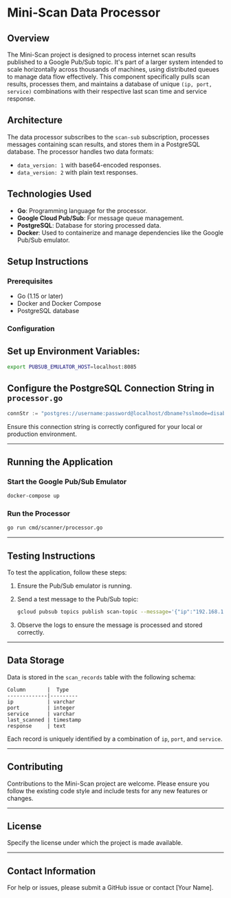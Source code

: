 # Mini-Scan Data Processor

## Overview
The Mini-Scan project is designed to process internet scan results published to a Google Pub/Sub topic. It's part of a larger system intended to scale horizontally across thousands of machines, using distributed queues to manage data flow effectively. This component specifically pulls scan results, processes them, and maintains a database of unique `(ip, port, service)` combinations with their respective last scan time and service response.

## Architecture
The data processor subscribes to the `scan-sub` subscription, processes messages containing scan results, and stores them in a PostgreSQL database. The processor handles two data formats:
- `data_version: 1` with base64-encoded responses.
- `data_version: 2` with plain text responses.

## Technologies Used
- **Go**: Programming language for the processor.
- **Google Cloud Pub/Sub**: For message queue management.
- **PostgreSQL**: Database for storing processed data.
- **Docker**: Used to containerize and manage dependencies like the Google Pub/Sub emulator.

## Setup Instructions

### Prerequisites
- Go (1.15 or later)
- Docker and Docker Compose
- PostgreSQL database

### Configuration

## Set up Environment Variables:

```bash
export PUBSUB_EMULATOR_HOST=localhost:8085
```
## Configure the PostgreSQL Connection String in `processor.go`

```go
connStr := "postgres://username:password@localhost/dbname?sslmode=disable"
```

Ensure this connection string is correctly configured for your local or production environment.

---

## Running the Application

### Start the Google Pub/Sub Emulator

```bash
docker-compose up
```

### Run the Processor

```bash
go run cmd/scanner/processor.go
```

---

## Testing Instructions

To test the application, follow these steps:

1. Ensure the Pub/Sub emulator is running.
2. Send a test message to the Pub/Sub topic:

    ```bash
    gcloud pubsub topics publish scan-topic --message='{"ip":"192.168.1.1","port":80,"service":"HTTP","timestamp":1609459200,"data_version":2,"data":{"response_str":"hello world"}}'
    ```

3. Observe the logs to ensure the message is processed and stored correctly.

---

## Data Storage

Data is stored in the `scan_records` table with the following schema:

```plaintext
Column       |  Type
-------------|---------
ip           | varchar
port         | integer
service      | varchar
last_scanned | timestamp
response     | text
```

Each record is uniquely identified by a combination of `ip`, `port`, and `service`.

---

## Contributing

Contributions to the Mini-Scan project are welcome. Please ensure you follow the existing code style and include tests for any new features or changes.

---

## License

Specify the license under which the project is made available.

---

## Contact Information

For help or issues, please submit a GitHub issue or contact [Your Name].


